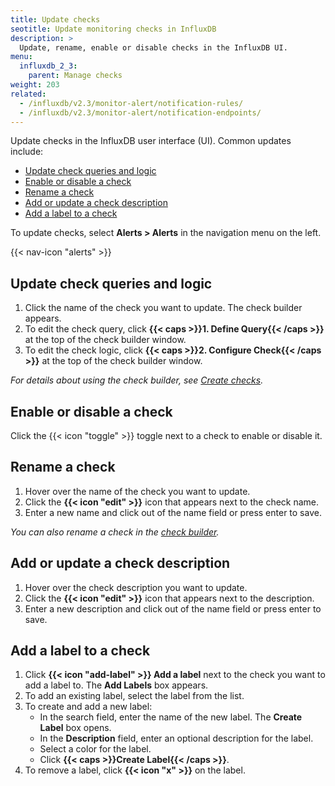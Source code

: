 ```yaml
---
title: Update checks
seotitle: Update monitoring checks in InfluxDB
description: >
  Update, rename, enable or disable checks in the InfluxDB UI.
menu:
  influxdb_2_3:
    parent: Manage checks
weight: 203
related:
  - /influxdb/v2.3/monitor-alert/notification-rules/
  - /influxdb/v2.3/monitor-alert/notification-endpoints/
---
```


Update checks in the InfluxDB user interface (UI).
Common updates include:

- [Update check queries and logic](#update-check-queries-and-logic)
- [Enable or disable a check](#enable-or-disable-a-check)
- [Rename a check](#rename-a-check)
- [Add or update a check description](#add-or-update-a-check-description)
- [Add a label to a check](#add-a-label-to-a-check)

To update checks, select **Alerts > Alerts** in the navigation menu on the left.

{{< nav-icon "alerts" >}}


## Update check queries and logic
1. Click the name of the check you want to update. The check builder appears.
2. To edit the check query, click **{{< caps >}}1. Define Query{{< /caps >}}** at the top of the check builder window.
3. To edit the check logic, click **{{< caps >}}2. Configure Check{{< /caps >}}** at the top of the check builder window.

_For details about using the check builder, see [Create checks](/influxdb/v2.3/monitor-alert/checks/create/)._

## Enable or disable a check
Click the {{< icon "toggle" >}} toggle next to a check to enable or disable it.

## Rename a check
1.  Hover over the name of the check you want to update.
2.  Click the **{{< icon "edit" >}}** icon that appears next to the check name.
2.  Enter a new name and click out of the name field or press enter to save.

_You can also rename a check in the [check builder](#update-check-queries-and-logic)._

## Add or update a check description
1.  Hover over the check description you want to update.
2.  Click the **{{< icon "edit" >}}** icon that appears next to the description.
2.  Enter a new description and click out of the name field or press enter to save.

## Add a label to a check
1.  Click **{{< icon "add-label" >}} Add a label** next to the check you want to add a label to.
    The **Add Labels** box appears.
2.  To add an existing label, select the label from the list.
3.  To create and add a new label:
    - In the search field, enter the name of the new label. The **Create Label** box opens.
    - In the **Description** field, enter an optional description for the label.
    - Select a color for the label.
    - Click **{{< caps >}}Create Label{{< /caps >}}**.
4.  To remove a label, click **{{< icon "x" >}}** on the label.
